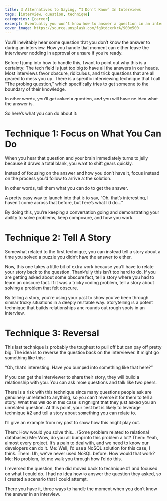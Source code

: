 ```yaml
---
title: 3 Alternatives to Saying, “I Don’t Know” In Interviews
tags: [interview, question, technique]
categories: [career]
excerpt: Eventually you won’t know how to answer a question in an interview. In this article I walk through three alternatives to saying “I don’t know” that give much better results.
cover_image: https://source.unsplash.com/fg8tdcxrkrA/900x500
---
```

You’ll inevitably hear some question that you don’t know the answer to during an interview. How you handle that moment can either leave the interviewer nodding in approval or unsure if you’re ready.

Before I jump into how to handle this, I want to point out why this is a certainty:
The tech field is just too big to have all the answers in our heads.
Most interviews favor obscure, ridiculous, and trick questions that are all geared to mess you up.
There is a specific interviewing technique that I call “The probing question,” which specifically tries to get someone to the boundary of their knowledge. 

In other words, you’ll get asked a question, and you will have no idea what the answer is.

So here’s what you can do about it:

# Technique 1:  Focus on What You Can Do

When you hear that question and your brain immediately turns to jelly because it draws a total blank, you want to shift gears quickly.

Instead of focusing on the answer and how you don’t have it, focus instead on the process you’d follow to arrive at the solution.

In other words, tell them what you can do to get the answer.

A pretty easy way to launch into that is to say, “Oh, that’s interesting, I haven’t come across that before, but here’s what I’d do...”

By doing this, you’re keeping a conversation going and demonstrating your ability to solve problems, keep composure, and how you work.

# Technique 2: Tell A Story

Somewhat related to the first technique, you can instead tell a story about a time you solved a puzzle you didn’t have the answer to either.

Now, this one takes a little bit of extra work because you’ll have to relate your story back to the question. Thankfully this isn’t too hard to do. If you are getting asked about some obscure fact, tell a story where you had to learn an obscure fact. If it was a tricky coding problem, tell a story about solving a problem that felt obscure.

By telling a story, you’re using your past to show you’ve been through similar tricky situations in a deeply relatable way. Storytelling is a potent technique that builds relationships and rounds out rough spots in an interview.

# Technique 3: Reversal

This last technique is probably the toughest to pull off but can pay off pretty big. The idea is to reverse the question back on the interviewer. It might go something like this:

“Oh, that’s interesting. Have you bumped into something like that here?”

If you can get the interviewer to share their story, they will build a relationship with you. You can ask more questions and talk like two peers. 

There is a risk with this technique since many questions people ask are genuinely unrelated to anything, so you can’t reverse it for them to tell a story. What this will do in this case is highlight that they just asked you an unrelated question. At this point, your best bet is likely to leverage technique #2 and tell a story about something you can relate to.

I’ll give an example from my past to show how this might play out.

Them: How would you solve this... (Some problem related to relational databases)
Me: Wow, do you all bump into this problem a lot?
Them: Yeah, almost every project. It’s a pain to deal with, and we need to know our developers can do it.
Me: Well, I’d use a NoSQL solution for this case, I think.
Them: Uh, we’ve never used NoSQL before. How would that work?
Me: No problem, let me walk you through how I’d do this.

I reversed the question, then did moved back to technique #1 and focused on what I could do. I had no idea how to answer the question they asked, so I created a scenario that I could attempt.

There you have it, three ways to handle the moment when you don’t know the answer in an interview.